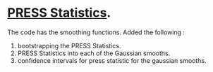 # [PRESS Statistics](https://en.wikipedia.org/wiki/PRESS_statistic).  

The code has the smoothing functions. Added the following :    
1. bootstrapping the PRESS Statistics.  
2. PRESS Statistics into each of the Gaussian smooths.  
3. confidence intervals for press statistic for the gaussian smooths.   






 